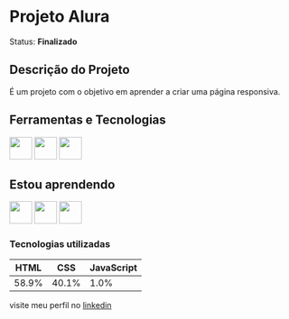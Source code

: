 # Projeto Alura
 Status: **Finalizado**
 
  ## Descrição do Projeto
   <p>É um projeto com o objetivo em aprender a criar uma página responsiva.</p>
 
 ## Ferramentas e Tecnologias
 <img src="https://cdn.jsdelivr.net/gh/devicons/devicon/icons/git/git-original.svg" width="40" height="40"> <img src="https://cdn.jsdelivr.net/gh/devicons/devicon/icons/vscode/vscode-original.svg" width="40" height="40"/> 
 <img src="https://cdn.jsdelivr.net/gh/devicons/devicon/icons/javascript/javascript-original.svg" width="40" height="40">
          
 
 
 ## Estou aprendendo
 <img src="https://cdn.jsdelivr.net/gh/devicons/devicon/icons/html5/html5-original-wordmark.svg" width="40" height="40">  <img src="https://cdn.jsdelivr.net/gh/devicons/devicon/icons/css3/css3-original-wordmark.svg" width="40" height="40"> <img src="https://cdn.jsdelivr.net/gh/devicons/devicon/icons/javascript/javascript-original.svg" width="40" height="40">
 
 ### Tecnologias utilizadas
  HTML| CSS | JavaScript 
  ---|---| ---|
  58.9%|40.1%|1.0%|
  
  visite meu perfil no [linkedin](https://www.linkedin.com/in/bruno-gomes-064383251/)
